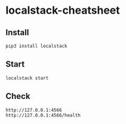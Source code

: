 # localstack-cheatsheet

## Install
```
pip3 install localstack
```

## Start
```
localstack start
```

## Check 
```
http://127.0.0.1:4566
http://127.0.0.1:4566/health
```

